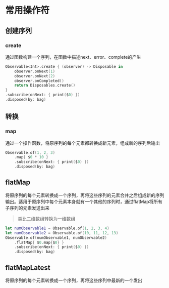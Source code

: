 # 常用操作符

## 创建序列

### create

通过函数构建一个序列，在函数中描述next、error、complete的产生

```swift
Observable<Int>.create { (observer) -> Disposable in
    observer.onNext(1)
    observer.onNext(2)
    observer.onCompleted()
    return Disposables.create()
}
.subscribe(onNext: { print($0) })
.disposed(by: bag)
```





## 转换

### map

通过一个操作函数，将原序列的每个元素都转换成新元素，组成新的序列后输出

```swift
Observable.of(1, 2, 3)
    .map{ $0 * 10 }
    .subscribe(onNext: { print($0) })
    .disposed(by: bag)
```

## flatMap

将原序列的每个元素转换成一个序列，再将这些序列的元素合并之后组成新的序列输出。适用于原序列中每个元素本身就有一个其他的序列时，通过flatMap将所有子序列的元素发送出来

> 类比二维数组转换为一维数组

```swift
let numObservable1 = Observable.of(1, 2, 3, 4)
let numObservable2 = Observable.of(10, 11, 12, 13)
Observable.of(numObservable1, numObservable2)
    .flatMap{ $0.map{$0} }
    .subscribe(onNext: { print($0) })
    .disposed(by: bag)
```

## flatMapLatest

将原序列的每个元素转换成一个序列，再将这些序列中最新的一个发出

